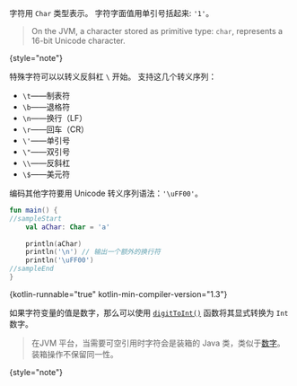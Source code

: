 [//]: # (title: 字符)

字符用 `Char` 类型表示。
字符字面值用单引号括起来: `'1'`。

> On the JVM, a character stored as primitive type: `char`, represents a 16-bit Unicode character.
>
{style="note"}

特殊字符可以以转义反斜杠 `\` 开始。
支持这几个转义序列： 

* `\t`——制表符
* `\b`——退格符
* `\n`——换行（LF）
* `\r`——回车（CR）
* `\'`——单引号
* `\"`——双引号
* `\\`——反斜杠
* `\$`——美元符

编码其他字符要用 Unicode 转义序列语法：`'\uFF00'`。

```kotlin
fun main() {
//sampleStart
    val aChar: Char = 'a'
 
    println(aChar)
    println('\n') // 输出一个额外的换行符
    println('\uFF00')
//sampleEnd
}
```
{kotlin-runnable="true" kotlin-min-compiler-version="1.3"}

如果字符变量的值是数字，那么可以使用 [`digitToInt()`](https://kotlinlang.org/api/latest/jvm/stdlib/kotlin.text/digit-to-int.html) 函数将其显式转换为 `Int` 数字。

> 在JVM 平台，当需要可空引用时字符会是装箱的 Java 类，类似于[数字](numbers.md#boxing-and-caching-numbers-on-the-java-virtual-machine)。
> 装箱操作不保留同一性。
>
{style="note"}